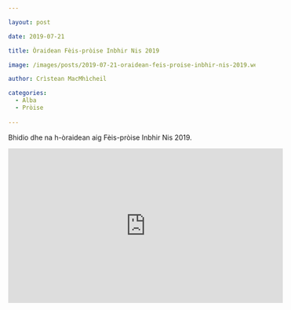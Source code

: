 ```yaml
---

layout: post

date: 2019-07-21

title: Òraidean Fèis-pròise Inbhir Nis 2019

image: /images/posts/2019-07-21-oraidean-feis-proise-inbhir-nis-2019.webp

author: Crìstean MacMhìcheil

categories:
  - Alba
  - Pròise
  
---
```


Bhidio dhe na h-òraidean aig Fèis-pròise Inbhir Nis 2019.

<div class="youtube-wrapper">
  <iframe width="560" height="315" src="https://www.youtube-nocookie.com/embed/8H-EuF3o2cQ" title="YouTube video player" frameborder="0" allow="accelerometer; autoplay; clipboard-write; encrypted-media; gyroscope; picture-in-picture" allowfullscreen></iframe>
</div>